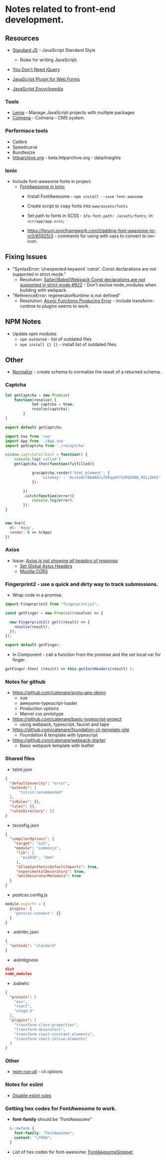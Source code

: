 # Notes related to front-end development.

## Resources
* [Standard JS](https://standardjs.com/) - JavaScript Standard Style
    * Rules for writing JavaScript.

* [You Don't Need jQuery](https://blog.garstasio.com/you-dont-need-jquery/)
* [JavaScript Plugin for Web Forms](https://1stwebdesigner.com/javascript-plugins-web-forms/)
* [JavaScript Encyclopedia](http://www.crockford.com/javascript/encyclopedia/)

### Tools
* [Lerna](https://lernajs.io/) - Manage JavaScript projects with multiple packages
* [Colmena](https://github.com/colmena/colmena) - Colmena - CMS system.

### Performace tools
* Calibre
* Speedcurve
* Bundlesize
* [httparchive.org](http://beta.httparchive.org/) - beta.httparchive.org - data/insights

### Ionic
* Include font-awesome fonts in project.
    * [FontAwesome in Ionic](https://luiscabrera.site/tech/2017/01/09/fontawesome-in-ionic2.html)
        * Install FontAwesome - `npm install --save font-awesome`
        * Create script to copy fonts into `www/assets/fonts`

        * Set path to fonts in SCSS - `$fa-font-path: /assets/fonts;` in `scr/app/app.scss`; 
        * https://forum.ionicframework.com/t/adding-font-awesome-to-rc0/65925/3 - comments for using with sass to convert to ion-icon.

## Fixing Issues
* "SyntaxError: Unexpected keyword 'const'. Const declarations are not supported in strict mode."
    * Resolution: [Safari/Babel/Webpack Const declarations are not supported in strict mode #922](https://github.com/hapijs/joi/issues/922) - Don't exclue node_modules when building with webpack.
* "ReferenceError: regeneratorRuntime is not defined"
  * Resolution: [Async Functions Producing Error](https://github.com/babel/babel/issues/5085) - Include transform-runtime to plugins seems to work.

## NPM Notes
* Update npm modules
    * `npm outdated` - list of outdated files
    * `npm install {} {}` - install list of outdated files.

## Other
* [Normalizr](https://github.com/paularmstrong/normalizr) - create schema to normalize the result of a returned schema.

### Captcha
```js
let getCaptcha = new Promise(
    function(resolve) {
            let captcha = true;
            resolve(captcha);
        }
)

export default getCaptcha;

import Vue from 'vue'
import App from './App.vue'
import getCaptcha from './recaptcha'

window.captchaCallback = function() {
    console.log('called')
    getCaptcha.then(function(fulfilled){

            grecaptcha.render('html_element', {
                'sitekey' : '6LeIxAcTAAAAAJcZVRqyHh71UMIEGNQ_MXjiZKhI'
            });

        })
        .catch(function(error){
            console.log(error);
        });
}


new Vue({
  el: '#app',
  render: h => h(App)
})
```
### Axios
* Issue: [*Axios is not showing all headers of response*](https://github.com/axios/axios/issues/771)
    * [Set Global Axios Headers](https://github.com/axios/axios#global-axios-defaults)
    * [Mozilla CORS](https://developer.mozilla.org/en-US/docs/Web/HTTP/Access_control_CORS#Access-Control-Expose-Headers)

### Fingerprint2 - use a quick and dirty way to track submissions.
* Wrap code in a promise.
```js
import Fingerprint2 from "fingerprintjs2";

const getFinger = new Promise((resolve) => {

  new Fingerprint2().get((result) => {
    resolve(result);
  });
});

export default getFinger;
```
* In Component - call a function from the promise and the set local var for finger.
```js
getFinger.then( (result) => this.getInitHeaders(result) );
```

### Notes for github
* https://github.com/catenare/proto-app-demo
    * vue
    * awesome-typescript-loader
    * Production options
    * Marvel css prototype
* https://github.com/catenare/basic-typescript-project
    * using webpack, typescript, faucet and tape
* https://github.com/catenare/foundation-cli-template-site
    * Foundation 6 template with typescript
* https://github.com/catenare/webpack-starter
    * Basic webpack template with leaflet

### Shared files
* tslint.json
```json
{
  "defaultSeverity": "error",
  "extends": [
      "tslint:recommended"
  ],
  "jsRules": {},
  "rules": {},
  "rulesDirectory": []
}
```
* tsconfig.json
```json
{
  "compilerOptions": {
    "target": "es5",
    "module": "commonjs",
     "lib": [
       "es2016", "dom"
     ],                             
     "allowSyntheticDefaultImports": true,
     "experimentalDecorators": true,
     "emitDecoratorMetadata": true
  }
}
```
* postcss.config.js
```js
module.exports = {
  plugins: {
    'postcss-cssnext': {}
  }
}
```

* .eslintrc.json
```json
{
  "extends": "standard"
}
```
* .eslintignore
```json
dist
node_modules
```
* .babelrc
```json
{
  "presets": [
    "env",
    "react",
    "stage-3"
  ],
  "plugins": [
    "transform-class-properties",
    "transform-decorators",
    "transform-react-constant-elements",
    "transform-react-inline-elements"
  ]
}
```
### Other
* [npm-run-all](https://github.com/mysticatea/npm-run-all/blob/master/docs/npm-run-all.md) - cli options

### Notes for eslint
* [Disable eslint rules](https://brunoscopelliti.com/how-to-disable-eslint-rule-via-javascript-comment/)

### Getting hex codes for FontAwesome to work.
* **font-family** should be *"FontAwesome"*
```scss
  &::before {
    font-family: "FontAwesome";
    content: "\f00d";
  }
```
* List of hex codes for font-awesome: [FontAwesomeSnippet](http://astronautweb.co/snippet/font-awesome/)
